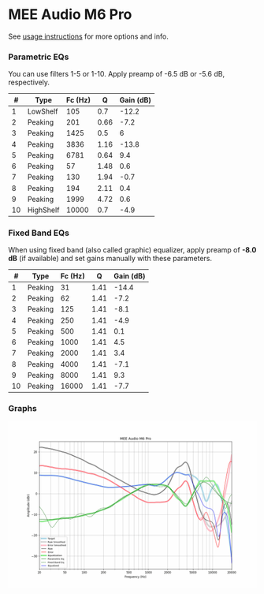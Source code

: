 # MEE Audio M6 Pro
See [usage instructions](https://github.com/jaakkopasanen/AutoEq#usage) for more options and info.

### Parametric EQs
You can use filters 1-5 or 1-10. Apply preamp of -6.5 dB or -5.6 dB, respectively.

|   # | Type      |   Fc (Hz) |    Q |   Gain (dB) |
|-----|-----------|-----------|------|-------------|
|   1 | LowShelf  |       105 | 0.7  |       -12.2 |
|   2 | Peaking   |       201 | 0.66 |        -7.2 |
|   3 | Peaking   |      1425 | 0.5  |         6   |
|   4 | Peaking   |      3836 | 1.16 |       -13.8 |
|   5 | Peaking   |      6781 | 0.64 |         9.4 |
|   6 | Peaking   |        57 | 1.48 |         0.6 |
|   7 | Peaking   |       130 | 1.94 |        -0.7 |
|   8 | Peaking   |       194 | 2.11 |         0.4 |
|   9 | Peaking   |      1999 | 4.72 |         0.6 |
|  10 | HighShelf |     10000 | 0.7  |        -4.9 |

### Fixed Band EQs
When using fixed band (also called graphic) equalizer, apply preamp of **-8.0 dB** (if available) and set gains manually with these parameters.

|   # | Type    |   Fc (Hz) |    Q |   Gain (dB) |
|-----|---------|-----------|------|-------------|
|   1 | Peaking |        31 | 1.41 |       -14.4 |
|   2 | Peaking |        62 | 1.41 |        -7.2 |
|   3 | Peaking |       125 | 1.41 |        -8.1 |
|   4 | Peaking |       250 | 1.41 |        -4.9 |
|   5 | Peaking |       500 | 1.41 |         0.1 |
|   6 | Peaking |      1000 | 1.41 |         4.5 |
|   7 | Peaking |      2000 | 1.41 |         3.4 |
|   8 | Peaking |      4000 | 1.41 |        -7.1 |
|   9 | Peaking |      8000 | 1.41 |         9.3 |
|  10 | Peaking |     16000 | 1.41 |        -7.7 |

### Graphs
![](./MEE%20Audio%20M6%20Pro.png)
